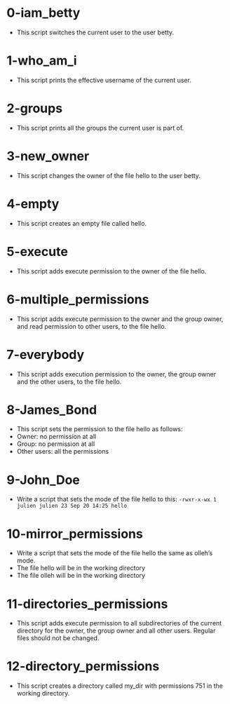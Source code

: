 # 0-iam_betty
* This script switches the current user to the user betty.
# 1-who_am_i
* This script prints the effective username of the current user.
# 2-groups
* This script prints all the groups the current user is part of.
# 3-new_owner
* This script changes the owner of the file hello to the user betty.
# 4-empty
* This script creates an empty file called hello.
# 5-execute
* This script adds execute permission to the owner of the file hello.
# 6-multiple_permissions
* This script adds execute permission to the owner and the group owner, and read permission to other users, to the file hello.
# 7-everybody
* This script adds execution permission to the owner, the group owner and the other users, to the file hello.
# 8-James_Bond
* This script sets the permission to the file hello as follows: 
 * Owner: no permission at all
 * Group: no permission at all
 * Other users: all the permissions
# 9-John_Doe
* Write a script that sets the mode of the file hello to this:
 `-rwxr-x-wx 1 julien julien 23 Sep 20 14:25 hello`
# 10-mirror_permissions
* Write a script that sets the mode of the file hello the same as olleh’s mode.
 * The file hello will be in the working directory
 * The file olleh will be in the working directory
# 11-directories_permissions
* This script adds execute permission to all subdirectories of the current directory for the owner, the group owner and all other users. Regular files should not be changed.
# 12-directory_permissions
* This script creates a directory called my_dir with permissions 751 in the working directory.
